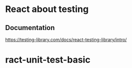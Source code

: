 # React about testing

## Documentation
https://testing-library.com/docs/react-testing-library/intro/

# ract-unit-test-basic
